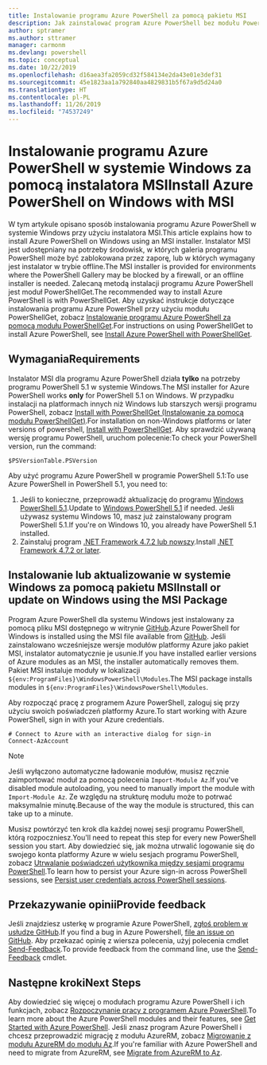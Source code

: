 ```yaml
---
title: Instalowanie programu Azure PowerShell za pomocą pakietu MSI
description: Jak zainstalować program Azure PowerShell bez modułu PowerShellGet za pomocą instalatora MSI
author: sptramer
ms.author: sttramer
manager: carmonm
ms.devlang: powershell
ms.topic: conceptual
ms.date: 10/22/2019
ms.openlocfilehash: d16aea3fa2059cd32f584134e2da43e01e3def31
ms.sourcegitcommit: 45e1823aa1a792840aa4829831b5f67a9d5d24a0
ms.translationtype: HT
ms.contentlocale: pl-PL
ms.lasthandoff: 11/26/2019
ms.locfileid: "74537249"
---
```

# <a name="install-azure-powershell-on-windows-with-msi"></a><span data-ttu-id="f9ca5-103">Instalowanie programu Azure PowerShell w systemie Windows za pomocą instalatora MSI</span><span class="sxs-lookup"><span data-stu-id="f9ca5-103">Install Azure PowerShell on Windows with MSI</span></span>

<span data-ttu-id="f9ca5-104">W tym artykule opisano sposób instalowania programu Azure PowerShell w systemie Windows przy użyciu instalatora MSI.</span><span class="sxs-lookup"><span data-stu-id="f9ca5-104">This article explains how to install Azure PowerShell on Windows using an MSI installer.</span></span> <span data-ttu-id="f9ca5-105">Instalator MSI jest udostępniany na potrzeby środowisk, w których galeria programu PowerShell może być zablokowana przez zaporę, lub w których wymagany jest instalator w trybie offline.</span><span class="sxs-lookup"><span data-stu-id="f9ca5-105">The MSI installer is provided for environments where the PowerShell Gallery may be blocked by a firewall, or an offline installer is needed.</span></span> <span data-ttu-id="f9ca5-106">Zalecaną metodą instalacji programu Azure PowerShell jest moduł PowerShellGet.</span><span class="sxs-lookup"><span data-stu-id="f9ca5-106">The recommended way to install Azure PowerShell is with PowerShellGet.</span></span> <span data-ttu-id="f9ca5-107">Aby uzyskać instrukcje dotyczące instalowania programu Azure PowerShell przy użyciu modułu PowerShellGet, zobacz [Instalowanie programu Azure PowerShell za pomocą modułu PowerShellGet](install-az-ps.md).</span><span class="sxs-lookup"><span data-stu-id="f9ca5-107">For instructions on using PowerShellGet to install Azure PowerShell, see [Install Azure PowerShell with PowerShellGet](install-az-ps.md).</span></span>

## <a name="requirements"></a><span data-ttu-id="f9ca5-108">Wymagania</span><span class="sxs-lookup"><span data-stu-id="f9ca5-108">Requirements</span></span>

<span data-ttu-id="f9ca5-109">Instalator MSI dla programu Azure PowerShell działa __tylko__ na potrzeby programu PowerShell 5.1 w systemie Windows.</span><span class="sxs-lookup"><span data-stu-id="f9ca5-109">The MSI installer for Azure PowerShell works __only__ for PowerShell 5.1 on Windows.</span></span> <span data-ttu-id="f9ca5-110">W przypadku instalacji na platformach innych niż Windows lub starszych wersji programu PowerShell, zobacz [Install with PowerShellGet (Instalowanie za pomocą modułu PowerShellGet)](install-az-ps.md).</span><span class="sxs-lookup"><span data-stu-id="f9ca5-110">For installation on non-Windows platforms or later versions of powershell, [Install with PowerShellGet](install-az-ps.md).</span></span>
<span data-ttu-id="f9ca5-111">Aby sprawdzić używaną wersję programu PowerShell, uruchom polecenie:</span><span class="sxs-lookup"><span data-stu-id="f9ca5-111">To check your PowerShell version, run the command:</span></span>

```powershell-interactive
$PSVersionTable.PSVersion
```

<span data-ttu-id="f9ca5-112">Aby użyć programu Azure PowerShell w programie PowerShell 5.1:</span><span class="sxs-lookup"><span data-stu-id="f9ca5-112">To use Azure PowerShell in PowerShell 5.1, you need to:</span></span>

1. <span data-ttu-id="f9ca5-113">Jeśli to konieczne, przeprowadź aktualizację do programu [Windows PowerShell 5.1](/powershell/scripting/install/installing-windows-powershell#upgrading-existing-windows-powershell).</span><span class="sxs-lookup"><span data-stu-id="f9ca5-113">Update to [Windows PowerShell 5.1](/powershell/scripting/install/installing-windows-powershell#upgrading-existing-windows-powershell) if needed.</span></span> <span data-ttu-id="f9ca5-114">Jeśli używasz systemu Windows 10, masz już zainstalowany program PowerShell 5.1.</span><span class="sxs-lookup"><span data-stu-id="f9ca5-114">If you're on Windows 10, you already have PowerShell 5.1 installed.</span></span>
2. <span data-ttu-id="f9ca5-115">Zainstaluj program [.NET Framework 4.7.2 lub nowszy](/dotnet/framework/install).</span><span class="sxs-lookup"><span data-stu-id="f9ca5-115">Install [.NET Framework 4.7.2 or later](/dotnet/framework/install).</span></span>

## <a name="install-or-update-on-windows-using-the-msi-package"></a><span data-ttu-id="f9ca5-116">Instalowanie lub aktualizowanie w systemie Windows za pomocą pakietu MSI</span><span class="sxs-lookup"><span data-stu-id="f9ca5-116">Install or update on Windows using the MSI Package</span></span>

<span data-ttu-id="f9ca5-117">Program Azure PowerShell dla systemu Windows jest instalowany za pomocą pliku MSI dostępnego w witrynie [GitHub](https://github.com/Azure/azure-powershell/releases/tag/v2.8.0-October2019).</span><span class="sxs-lookup"><span data-stu-id="f9ca5-117">Azure PowerShell for Windows is installed using the MSI file available from [GitHub](https://github.com/Azure/azure-powershell/releases/tag/v2.8.0-October2019).</span></span> <span data-ttu-id="f9ca5-118">Jeśli zainstalowano wcześniejsze wersje modułów platformy Azure jako pakiet MSI, instalator automatycznie je usunie.</span><span class="sxs-lookup"><span data-stu-id="f9ca5-118">If you have installed earlier versions of Azure modules as an MSI, the installer automatically removes them.</span></span> <span data-ttu-id="f9ca5-119">Pakiet MSI instaluje moduły w lokalizacji `${env:ProgramFiles}\WindowsPowerShell\Modules`.</span><span class="sxs-lookup"><span data-stu-id="f9ca5-119">The MSI package installs modules in `${env:ProgramFiles}\WindowsPowerShell\Modules`.</span></span>

<span data-ttu-id="f9ca5-120">Aby rozpocząć pracę z programem Azure PowerShell, zaloguj się przy użyciu swoich poświadczeń platformy Azure.</span><span class="sxs-lookup"><span data-stu-id="f9ca5-120">To start working with Azure PowerShell, sign in with your Azure credentials.</span></span>

```powershell-interactive
# Connect to Azure with an interactive dialog for sign-in
Connect-AzAccount
```

> [!NOTE]
>
> <span data-ttu-id="f9ca5-121">Jeśli wyłączono automatyczne ładowanie modułów, musisz ręcznie zaimportować moduł za pomocą polecenia `Import-Module Az`.</span><span class="sxs-lookup"><span data-stu-id="f9ca5-121">If you've disabled module autoloading, you need to manually import the module with `Import-Module Az`.</span></span> <span data-ttu-id="f9ca5-122">Ze względu na strukturę modułu może to potrwać maksymalnie minutę.</span><span class="sxs-lookup"><span data-stu-id="f9ca5-122">Because of the way the module is structured, this can take up to a minute.</span></span>

<span data-ttu-id="f9ca5-123">Musisz powtórzyć ten krok dla każdej nowej sesji programu PowerShell, którą rozpoczniesz.</span><span class="sxs-lookup"><span data-stu-id="f9ca5-123">You'll need to repeat this step for every new PowerShell session you start.</span></span> <span data-ttu-id="f9ca5-124">Aby dowiedzieć się, jak można utrwalić logowanie się do swojego konta platformy Azure w wielu sesjach programu PowerShell, zobacz [Utrwalanie poświadczeń użytkownika między sesjami programu PowerShell](context-persistence.md).</span><span class="sxs-lookup"><span data-stu-id="f9ca5-124">To learn how to persist your Azure sign-in across PowerShell sessions, see [Persist user credentials across PowerShell sessions](context-persistence.md).</span></span>

## <a name="provide-feedback"></a><span data-ttu-id="f9ca5-125">Przekazywanie opinii</span><span class="sxs-lookup"><span data-stu-id="f9ca5-125">Provide feedback</span></span>

<span data-ttu-id="f9ca5-126">Jeśli znajdziesz usterkę w programie Azure PowerShell, [zgłoś problem w usłudze GitHub](https://github.com/Azure/azure-powershell/issues).</span><span class="sxs-lookup"><span data-stu-id="f9ca5-126">If you find a bug in Azure Powershell, [file an issue on GitHub](https://github.com/Azure/azure-powershell/issues).</span></span>
<span data-ttu-id="f9ca5-127">Aby przekazać opinię z wiersza polecenia, użyj polecenia cmdlet [Send-Feedback](/powershell/module/az.accounts/send-feedback).</span><span class="sxs-lookup"><span data-stu-id="f9ca5-127">To provide feedback from the command line, use the [Send-Feedback](/powershell/module/az.accounts/send-feedback) cmdlet.</span></span>

## <a name="next-steps"></a><span data-ttu-id="f9ca5-128">Następne kroki</span><span class="sxs-lookup"><span data-stu-id="f9ca5-128">Next Steps</span></span>

<span data-ttu-id="f9ca5-129">Aby dowiedzieć się więcej o modułach programu Azure PowerShell i ich funkcjach, zobacz [Rozpoczynanie pracy z programem Azure PowerShell](get-started-azureps.md).</span><span class="sxs-lookup"><span data-stu-id="f9ca5-129">To learn more about the Azure PowerShell modules and their features, see [Get Started with Azure PowerShell](get-started-azureps.md).</span></span>
<span data-ttu-id="f9ca5-130">Jeśli znasz program Azure PowerShell i chcesz przeprowadzić migrację z modułu AzureRM, zobacz [Migrowanie z modułu AzureRM do modułu Az](migrate-from-azurerm-to-az.md).</span><span class="sxs-lookup"><span data-stu-id="f9ca5-130">If you're familiar with Azure PowerShell and need to migrate from AzureRM, see [Migrate from AzureRM to Az](migrate-from-azurerm-to-az.md).</span></span>
